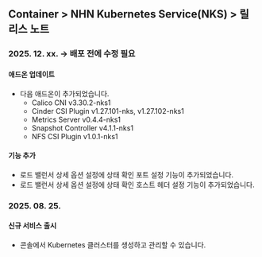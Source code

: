 ## Container > NHN Kubernetes Service(NKS) > 릴리스 노트

### 2025. 12. xx. -> 배포 전에 수정 필요

#### 애드온 업데이트
* 다음 애드온이 추가되었습니다.
    * Calico CNI v3.30.2-nks1
    * Cinder CSI Plugin v1.27.101-nks, v1.27.102-nks1
    * Metrics Server v0.4.4-nks1
    * Snapshot Controller v4.1.1-nks1
    * NFS CSI Plugin v1.0.1-nks1

#### 기능 추가
* 로드 밸런서 상세 옵션 설정에 상태 확인 포트 설정 기능이 추가되었습니다.
* 로드 밸런서 상세 옵션 설정에 상태 확인 호스트 헤더 설정 기능이 추가되었습니다.


### 2025. 08. 25.
#### 신규 서비스 출시
* 콘솔에서 Kubernetes 클러스터를 생성하고 관리할 수 있습니다.
